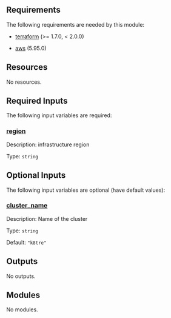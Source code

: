 <!-- BEGIN_TF_DOCS -->


<!-- markdownlint-disable MD033 -->
## Requirements

The following requirements are needed by this module:

- <a name="requirement_terraform"></a> [terraform](#requirement\_terraform) (>= 1.7.0, < 2.0.0)

- <a name="requirement_aws"></a> [aws](#requirement\_aws) (5.95.0)

## Resources

No resources.

<!-- markdownlint-disable MD013 -->
## Required Inputs

The following input variables are required:

### <a name="input_region"></a> [region](#input\_region)

Description: infrastructure region

Type: `string`

## Optional Inputs

The following input variables are optional (have default values):

### <a name="input_cluster_name"></a> [cluster\_name](#input\_cluster\_name)

Description: Name of the cluster

Type: `string`

Default: `"k8tre"`

## Outputs

No outputs.

## Modules

No modules.

<!-- END_TF_DOCS -->